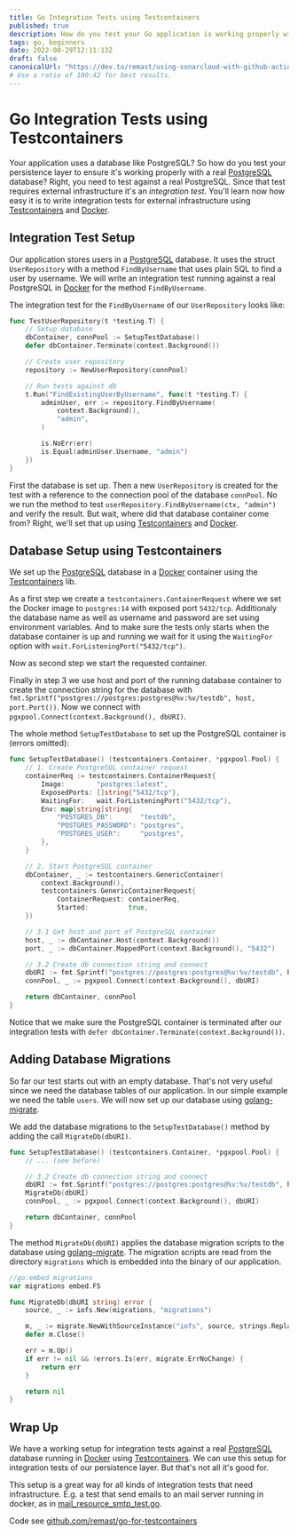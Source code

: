 ```yaml
---
title: Go Integration Tests using Testcontainers
published: true
description: How do you test your Go application is working properly with a real PostgreSQL database? Right, you need to test against a real db. You'll learn how easy it is to write integration tests for your Go application using Testcontainers and Docker.
tags: go, beginners
date: 2022-08-29T12:11:13Z
draft: false
canonicalUrl: "https://dev.to/remast/using-sonarcloud-with-github-actions-and-maven-31kg"
# Use a ratio of 100:42 for best results.
---
```


# Go Integration Tests using Testcontainers

Your application uses a database like PostgreSQL? So how do you test your persistence layer to ensure it's working properly with a real [PostgreSQL](https://www.postgresql.org/) database? Right, you need to test against a real PostgreSQL. Since that test requires external infrastructure it's an _integration test_. You'll learn now how easy it is to write integration tests for external infrastructure using [Testcontainers](https://golang.testcontainers.org/) and [Docker](https://www.docker.com/).

## Integration Test Setup

Our application stores users in a [PostgreSQL](https://www.postgresql.org/) database. It uses the struct `UserRepository` with a method `FindByUsername` that uses plain SQL to find a user by username. We will write an integration test running against a real PostgreSQL in [Docker](https://www.docker.com/) for the method `FindByUsername`.

The integration test for the `FindByUsername` of our `UserRepository` looks like:

```go
func TestUserRepository(t *testing.T) {
	// Setup database
	dbContainer, connPool := SetupTestDatabase()
	defer dbContainer.Terminate(context.Background())

	// Create user repository
	repository := NewUserRepository(connPool)

	// Run tests against db
	t.Run("FindExistingUserByUsername", func(t *testing.T) {
		adminUser, err := repository.FindByUsername(
			context.Background(),
			"admin",
		)

		is.NoErr(err)
		is.Equal(adminUser.Username, "admin")
	})
}
```

First the database is set up. Then a new `UserRepository` is created for the test with a reference to the connection pool of the database `connPool`. No we run the method to test `userRepository.FindByUsername(ctx, "admin")` and verify the result. But wait, where did that database container come from? Right, we'll set that up using [Testcontainers](https://golang.testcontainers.org/) and [Docker](https://www.docker.com/).

## Database Setup using Testcontainers

We set up the [PostgreSQL](https://www.postgresql.org/) database in a [Docker](https://www.docker.com/) container using the [Testcontainers](https://golang.testcontainers.org/) lib.

As a first step we create a `testcontainers.ContainerRequest` where we set the Docker image to `postgres:14` with exposed port `5432/tcp`. Additionaly the database name as well as username and password are set using environment variables. And to make sure the tests only starts when the database container is up and running we wait for it using the `WaitingFor` option with `wait.ForListeningPort("5432/tcp")`.

Now as second step we start the requested container.

Finally in step 3 we use host and port of the running database container to create the connection string for the database with `fmt.Sprintf("postgres://postgres:postgres@%v:%v/testdb", host, port.Port())`. Now we connect with `pgxpool.Connect(context.Background(), dbURI)`.

The whole method `SetupTestDatabase` to set up the PostgreSQL container is (errors omitted):

```go
func SetupTestDatabase() (testcontainers.Container, *pgxpool.Pool) {
	// 1. Create PostgreSQL container request
	containerReq := testcontainers.ContainerRequest{
		Image:        "postgres:latest",
		ExposedPorts: []string{"5432/tcp"},
		WaitingFor:   wait.ForListeningPort("5432/tcp"),
		Env: map[string]string{
			"POSTGRES_DB":       "testdb",
			"POSTGRES_PASSWORD": "postgres",
			"POSTGRES_USER":     "postgres",
		},
	}

	// 2. Start PostgreSQL container
	dbContainer, _ := testcontainers.GenericContainer(
		context.Background(),
		testcontainers.GenericContainerRequest{
			ContainerRequest: containerReq,
			Started:          true,
	})

	// 3.1 Get host and port of PostgreSQL container
	host, _ := dbContainer.Host(context.Background())
	port, _ := dbContainer.MappedPort(context.Background(), "5432")

	// 3.2 Create db connection string and connect
	dbURI := fmt.Sprintf("postgres://postgres:postgres@%v:%v/testdb", host, port.Port())
	connPool, _ := pgxpool.Connect(context.Background(), dbURI)

	return dbContainer, connPool
}
```

Notice that we make sure the PostgreSQL container is terminated after our integration tests with `defer dbContainer.Terminate(context.Background())`.

## Adding Database Migrations

So far our test starts out with an empty database. That's not very useful since we need the database tables of our application. In our simple example we need the table `users`. We will now set up our database using [golang-migrate](https://github.com/golang-migrate/migrate).

We add the database migrations to the `SetupTestDatabase()` method by adding the call `MigrateDb(dbURI)`.

```go
func SetupTestDatabase() (testcontainers.Container, *pgxpool.Pool) {
	// ... (see before)

	// 3.2 Create db connection string and connect
	dbURI := fmt.Sprintf("postgres://postgres:postgres@%v:%v/testdb", host, port.Port())
	MigrateDb(dbURI)
	connPool, _ := pgxpool.Connect(context.Background(), dbURI)

	return dbContainer, connPool
}
```

The method `MigrateDb(dbURI)` applies the database migration scripts to the database using [golang-migrate](https://github.com/golang-migrate/migrate). The migration scripts are read from the directory `migrations` which is embedded into the binary of our application.

```go
//go:embed migrations
var migrations embed.FS

func MigrateDb(dbURI string) error {
	source, _ := iofs.New(migrations, "migrations")

	m, _ := migrate.NewWithSourceInstance("iofs", source, strings.Replace(dbURI, "postgres://", "pgx://", 1))
	defer m.Close()

	err = m.Up()
	if err != nil && !errors.Is(err, migrate.ErrNoChange) {
		return err
	}

	return nil
}
```

## Wrap Up

We have a working setup for integration tests against a real [PostgreSQL](https://www.postgresql.org/) database running in [Docker](https://www.docker.com/) using [Testcontainers](https://golang.testcontainers.org/). We can use this setup for integration tests of our persistence layer. But that's not all it's good for.

This setup is a great way for all kinds of integration tests that need infrastructure. E.g. a test that send emails to an mail server running in docker, as in [mail_resource_smtp_test.go](https://github.com/Baralga/baralga-app/blob/main/shared/mail_resource_smtp_test.go).

Code see [github.com/remast/go-for-testcontainers](https://github.com/remast/go-for-testcontainers)